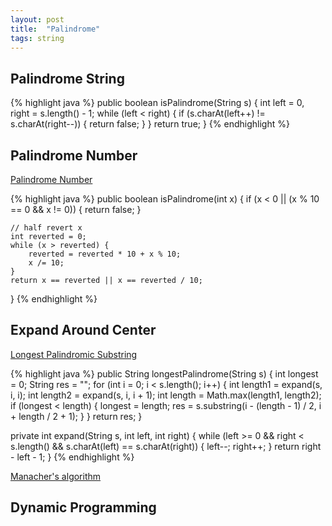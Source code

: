 ```yaml
---
layout: post
title:  "Palindrome"
tags: string
---
```

## Palindrome String

{% highlight java %}
public boolean isPalindrome(String s) {
    int left = 0, right = s.length() - 1;
    while (left < right) {
        if (s.charAt(left++) != s.charAt(right--)) {
            return false;
        }
    }
    return true;
}
{% endhighlight %}

## Palindrome Number

[Palindrome Number][palindrome-number]

{% highlight java %}
public boolean isPalindrome(int x) {
    if (x < 0 || (x % 10 == 0 && x != 0)) {
        return false;
    }

    // half revert x
    int reverted = 0;
    while (x > reverted) {
        reverted = reverted * 10 + x % 10;
        x /= 10;
    }
    return x == reverted || x == reverted / 10;
}
{% endhighlight %}

## Expand Around Center

[Longest Palindromic Substring][longest-palindromic-substring]

{% highlight java %}
public String longestPalindrome(String s) {
    int longest = 0;
    String res = "";
    for (int i = 0; i < s.length(); i++) {
        int length1 = expand(s, i, i);
        int length2 = expand(s, i, i + 1);
        int length = Math.max(length1, length2);
        if (longest < length) {
            longest = length;
            res = s.substring(i - (length - 1) / 2, i + length / 2 + 1);
        }
    }
    return res;
}

private int expand(String s, int left, int right) {
    while (left >= 0 && right < s.length() && s.charAt(left) == s.charAt(right)) {
        left--;
        right++;
    }
    return right - left - 1;
}
{% endhighlight %}

[Manacher's algorithm](https://en.wikipedia.org/wiki/Longest_palindromic_substring#Manacher's_algorithm)

## Dynamic Programming

[longest-palindromic-substring]: https://leetcode.com/problems/longest-palindromic-substring/
[palindrome-number]: https://leetcode.com/problems/palindrome-number/
